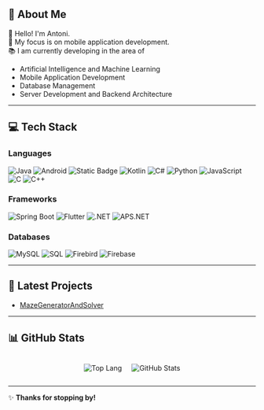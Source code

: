 ## 💫 About Me

👋 Hello! I'm Antoni.<br>
🎯 My focus is on mobile application development.<br>
📚 I am currently developing in the area of

- Artificial Intelligence and Machine Learning
- Mobile Application Development
- Database Management
- Server Development and Backend Architecture

---

## 💻 Tech Stack

### **Languages**

![Java](https://img.shields.io/badge/Java-%f89b24.svg?style=for-the-badge&color=f89b24) 
![Android](https://img.shields.io/badge/Android-%f89b24.svg?style=for-the-badge&color=a7c83f&logo=android&logoColor=ffffff) 
![Static Badge](https://img.shields.io/badge/Dart-%0175C2.svg?style=for-the-badge&logo=dart&color=0175C2) 
![Kotlin](https://img.shields.io/badge/Kotlin-%f89b24.svg?style=for-the-badge&logo=kotlin&color=b22fee&logoColor=ffffff) 
![C#](https://img.shields.io/badge/C%23-%f89b24.svg?style=for-the-badge&logo=sharp&color=088ad5&logoColor=ffffff) 
![Python](https://img.shields.io/badge/Python-%f89b24.svg?style=for-the-badge&logo=python&color=ffce41&logoColor=333333) 
![JavaScript](https://img.shields.io/badge/Javascript-%f89b24.svg?style=for-the-badge&color=f7e025&logo=javascript&logoColor=333333)
![C](https://img.shields.io/badge/C-%f89b24.svg?style=for-the-badge&color=414ea9&logo=c&logoColor=ffffff)
![C++](https://img.shields.io/badge/C++-%f89b24.svg?style=for-the-badge&color=41799d&logo=cplusplus&logoColor=ffffff)

### **Frameworks**

![Spring Boot](https://img.shields.io/badge/Spring%20Boot-%f89b24.svg?style=for-the-badge&logo=springboot&color=6aad3d&logoColor=ffffff) 
![Flutter](https://img.shields.io/badge/Flutter-%f89b24.svg?style=for-the-badge&logo=flutter&color=2eb3ef&logoColor=ffffff) 
![.NET](https://img.shields.io/badge/.NET-%f89b24.svg?style=for-the-badge&color=5632d5) 
![APS.NET](https://img.shields.io/badge/ASP.NET-%f89b24.svg?style=for-the-badge&color=2b6fc4)

### **Databases**

![MySQL](https://img.shields.io/badge/MySQL-%f89b24.svg?style=for-the-badge&logo=mysql&color=ffa820&logoColor=333333) 
![SQL](https://img.shields.io/badge/SQL-%f89b24.svg?style=for-the-badge&color=dc7939) 
![Firebird](https://img.shields.io/badge/Firebird-%f89b24.svg?style=for-the-badge&color=f46f14) 
![Firebase](https://img.shields.io/badge/Firebase-%f89b24.svg?style=for-the-badge&color=de3308&logo=firebase&logoColor=ffffff)

---

## 🚀 Latest Projects

- [MazeGeneratorAndSolver](https://github.com/Antoni-Vasilev/MazeGeneratorAndSolver)

---

## 📊 GitHub Stats

<div style="display: flex; justify-content: center; align-items: center; gap: 20px">

![Top Lang](https://github-readme-stats.vercel.app/api/top-langs/?username=Antoni-Vasilev&theme=gruvbox&card_width=200&langs_count=5)

![GitHub Stats](https://github-readme-stats.vercel.app/api?username=Antoni-Vasilev&show_icons=true&theme=gruvbox&hide_rank=true&card_width=200)

</div>

---

✨ **Thanks for stopping by!**
